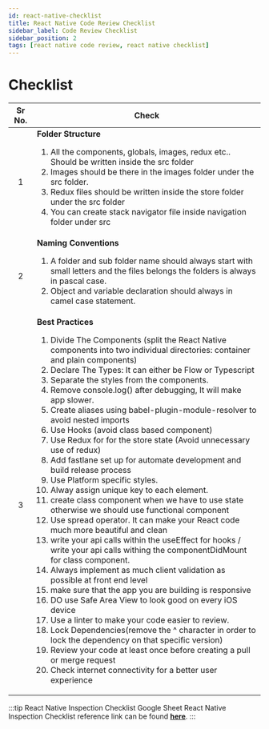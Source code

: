 ```yaml
---
id: react-native-checklist
title: React Native Code Review Checklist
sidebar_label: Code Review Checklist
sidebar_position: 2
tags: [react native code review, react native checklist]
---
```


# Checklist

Sr No. | Check |
:-: | --- |
1 | **Folder Structure** <ol><li>All the components, globals, images, redux etc.. Should be written inside the src folder</li><li>Images should be there in the images folder under the src folder.</li><li>Redux files should be written inside the store folder under the src folder</li><li>You can create stack navigator file inside navigation folder under src</li></ol>
2 | **Naming Conventions** <ol><li>A folder and sub folder name should always start with small letters and the files belongs the folders is always in pascal case.</li><li>Object and variable declaration should always in camel case statement.</li></ol>
3 | **Best Practices** <ol><li>Divide The Components (split the React Native components into two individual directories: container and plain components)</li><li>Declare The Types: It can either be Flow or Typescript</li><li>Separate the styles from the components.</li><li>Remove console.log() after debugging, It will make app slower.</li><li>Create aliases using babel-plugin-module-resolver to avoid nested imports</li><li>Use Hooks (avoid class based component)</li><li>Use Redux for for the store state (Avoid unnecessary use of redux)</li><li>Add fastlane set up for automate development and build release process</li><li>Use Platform specific styles.</li><li>Alway assign unique key to each element.</li><li>create class component when we have to use state otherwise we should use functional component</li><li>Use spread operator. It can make your React code much more beautiful and clean</li><li>write your api calls within the useEffect for hooks / write your api calls withing the componentDidMount for class component.</li><li>Always implement as much client validation as possible at front end level</li><li>make sure that the app you are building is responsive</li><li>DO use Safe Area View to look good on every iOS device</li><li>Use a linter to make your code easier to review.</li><li>Lock Dependencies(remove the ^ character in order to lock the dependency on that specific version)</li><li>Review your code at least once before creating a pull or merge request</li><li>Check internet connectivity for a better user experience</li></ol>

:::tip React Native Inspection Checklist Google Sheet
React Native Inspection Checklist reference link can be found [**here**](https://docs.google.com/spreadsheets/d/1kbpSVE_ysY8Is5qvuWfCDTTTMp_Wtt5js7FBZzqGODk/edit#gid=1905008495).
:::
